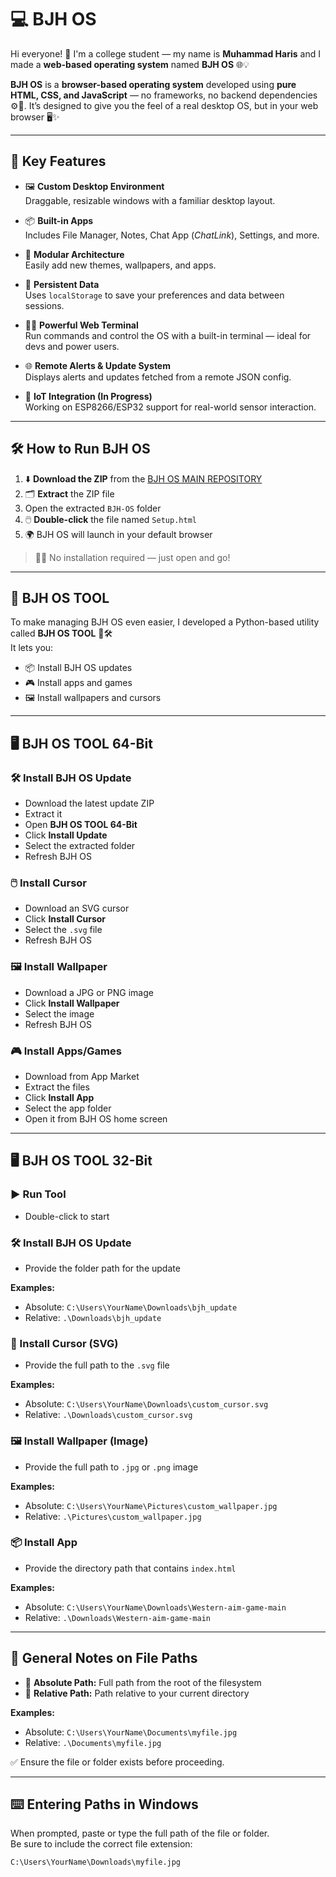 # 💻 BJH OS

Hi everyone! 👋 I'm a college student — my name is **Muhammad Haris** and I made a **web-based operating system** named **BJH OS** 🌐💡

**BJH OS** is a **browser-based operating system** developed using **pure HTML, CSS, and JavaScript** — no frameworks, no backend dependencies ⚙️🚫. It’s designed to give you the feel of a real desktop OS, but in your web browser 🖥️✨

---

## 🚀 Key Features

- 🖼️ **Custom Desktop Environment**  
  Draggable, resizable windows with a familiar desktop layout.

- 📦 **Built-in Apps**  
  Includes File Manager, Notes, Chat App (*ChatLink*), Settings, and more.

- 🧩 **Modular Architecture**  
  Easily add new themes, wallpapers, and apps.

- 💾 **Persistent Data**  
  Uses `localStorage` to save your preferences and data between sessions.

- 🧑‍💻 **Powerful Web Terminal**  
  Run commands and control the OS with a built-in terminal — ideal for devs and power users.

- 🌐 **Remote Alerts & Update System**  
  Displays alerts and updates fetched from a remote JSON config.

- 📡 **IoT Integration (In Progress)**  
  Working on ESP8266/ESP32 support for real-world sensor interaction.

---

## 🛠️ How to Run BJH OS

1. ⬇️ **Download the ZIP** from the [BJH OS MAIN REPOSITORY](https://github.com/Haris16-code/BJH-OS)  
2. 🗂️ **Extract** the ZIP file  
3. Open the extracted `BJH-OS` folder  
4. 🖱️ **Double-click** the file named `Setup.html`  
5. 🌍 BJH OS will launch in your default browser  

> 🧑‍💻 No installation required — just open and go!

---

## 🧰 BJH OS TOOL

To make managing BJH OS even easier, I developed a Python-based utility called **BJH OS TOOL** 🐍🛠️  
It lets you:

- 📦 Install BJH OS updates  
- 🎮 Install apps and games  
- 🖼️ Install wallpapers and cursors

---

## 🖥️ BJH OS TOOL 64-Bit

### 🛠️ Install BJH OS Update  
- Download the latest update ZIP  
- Extract it  
- Open **BJH OS TOOL 64-Bit**  
- Click **Install Update**  
- Select the extracted folder  
- Refresh BJH OS

### 🖱️ Install Cursor  
- Download an SVG cursor  
- Click **Install Cursor**  
- Select the `.svg` file  
- Refresh BJH OS

### 🖼️ Install Wallpaper  
- Download a JPG or PNG image  
- Click **Install Wallpaper**  
- Select the image  
- Refresh BJH OS

### 🎮 Install Apps/Games  
- Download from App Market  
- Extract the files  
- Click **Install App**  
- Select the app folder  
- Open it from BJH OS home screen

---

## 🖥️ BJH OS TOOL 32-Bit

### ▶️ Run Tool  
- Double-click to start

### 🛠️ Install BJH OS Update  
- Provide the folder path for the update

**Examples:**  
- Absolute: `C:\Users\YourName\Downloads\bjh_update`  
- Relative: `.\Downloads\bjh_update`

### 🎯 Install Cursor (SVG)  
- Provide the full path to the `.svg` file

**Examples:**  
- Absolute: `C:\Users\YourName\Downloads\custom_cursor.svg`  
- Relative: `.\Downloads\custom_cursor.svg`

### 🖼️ Install Wallpaper (Image)  
- Provide the full path to `.jpg` or `.png` image

**Examples:**  
- Absolute: `C:\Users\YourName\Pictures\custom_wallpaper.jpg`  
- Relative: `.\Pictures\custom_wallpaper.jpg`

### 📦 Install App  
- Provide the directory path that contains `index.html`

**Examples:**  
- Absolute: `C:\Users\YourName\Downloads\Western-aim-game-main`  
- Relative: `.\Downloads\Western-aim-game-main`

---

## 📁 General Notes on File Paths

- 🧭 **Absolute Path:** Full path from the root of the filesystem  
- 🧮 **Relative Path:** Path relative to your current directory

**Examples:**  
- Absolute: `C:\Users\YourName\Documents\myfile.jpg`  
- Relative: `.\Documents\myfile.jpg`

✅ Ensure the file or folder exists before proceeding.

---

## ⌨️ Entering Paths in Windows

When prompted, paste or type the full path of the file or folder.  
Be sure to include the correct file extension:

```bash
C:\Users\YourName\Downloads\myfile.jpg